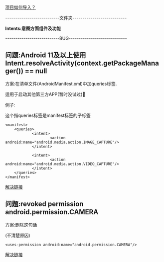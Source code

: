 [项目如何导入？](https://blog.csdn.net/qq_41323073/article/details/106011527)

---------------------------文件夹---------------------------

__Intents:意图方面组件及功能__

---------------------------BUG-----------------------------

## 问题:Android 11及以上使用Intent.resolveActivity(context.getPackageManager()) == null

方案:在清单文件(AndroidManifest.xml)中加queries标签.

适用于启动其他第三方APP(暂时没试过)🧐

例子:

这个指queries标签是manifest标签的子标签

```
<manifest> 
	<queries>
        	<intent>
            		<action android:name="android.media.action.IMAGE_CAPTURE"/>
        	</intent>

        	<intent>
            		<action android:name="android.media.action.VIDEO_CAPTURE"/>
            </intent>
    </queries>
</manifest>
```

[解决链接](https://blog.csdn.net/u012452490/article/details/113125945)

## 问题:revoked permission android.permission.CAMERA

方案:删除这句话

(不清楚原因)

```
<uses-permission android:name="android.permission.CAMERA"/>
```

[解决链接](https://cloud.tencent.com/developer/ask/sof/114072647)



